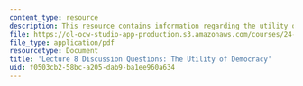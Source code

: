 ```yaml
---
content_type: resource
description: This resource contains information regarding the utility of democracy.
file: https://ol-ocw-studio-app-production.s3.amazonaws.com/courses/24-04j-justice-spring-2012/f0503cb258bca205dab9ba1ee960a634_MIT24_04JS12_disc08.pdf
file_type: application/pdf
resourcetype: Document
title: 'Lecture 8 Discussion Questions: The Utility of Democracy'
uid: f0503cb2-58bc-a205-dab9-ba1ee960a634
---
```

